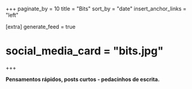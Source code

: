 +++
paginate_by = 10
title = "Bits"
sort_by = "date"
insert_anchor_links = "left"

[extra]
generate_feed = true
# social_media_card = "bits.jpg"
+++

**Pensamentos rápidos, posts curtos - pedacinhos de escrita.**
